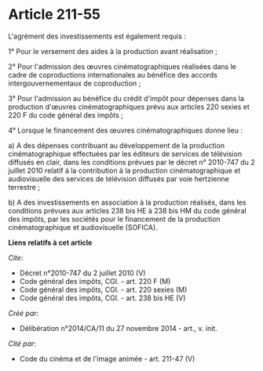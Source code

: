 # Article 211-55

L'agrément des investissements est également requis : 

1° Pour le versement des aides à la production avant réalisation ; 

2° Pour l'admission des œuvres cinématographiques réalisées dans le cadre de coproductions internationales au bénéfice des
accords intergouvernementaux de coproduction ; 

3° Pour l'admission au bénéfice du crédit d'impôt pour dépenses dans la production d'œuvres cinématographiques prévu aux
articles 220 sexies et 220 F du code général des impôts ; 

4° Lorsque le financement des œuvres cinématographiques donne lieu : 

a) A des dépenses contribuant au développement de la production cinématographique effectuées par les éditeurs de services de
télévision diffusés en clair, dans les conditions prévues par le décret n° 2010-747 du 2 juillet 2010 relatif à la
contribution à la production cinématographique et audiovisuelle des services de télévision diffusés par voie hertzienne
terrestre ; 

b) A des investissements en association à la production réalisés, dans les conditions prévues aux articles 238 bis HE à 238
bis HM du code général des impôts, par les sociétés pour le financement de la production cinématographique et audiovisuelle
(SOFICA).

**Liens relatifs à cet article**

_Cite_:

  - Décret n°2010-747  du 2 juillet 2010 (V)
  - Code général des impôts, CGI. - art. 220 F (M)
  - Code général des impôts, CGI. - art. 220 sexies (M)
  - Code général des impôts, CGI. - art. 238 bis HE (V)

_Créé par_:

  - Délibération n°2014/CA/11 du 27 novembre 2014 - art., v. init.

_Cité par_:

  - Code du cinéma et de l'image animée - art. 211-47 (V)
